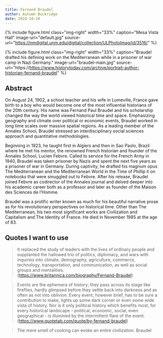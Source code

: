 ```yaml
---
title: Fernand Braudel
author: Autumn Buckridge
date: 2019-10-20
---
```


{% include figure.html
  class="img-right"
  width="33%"
  caption="Mesa Vista Hall"
  image-url="default.jpg"
  source-url="https://nmdigital.unm.edu/digital/collection/ULPhotoImag/id/3516/"
%}

{% include figure.html
  class="img-right"
  width="33%"
  caption="Braudel drafted his defining work on the Mediterranean while in a prisoner of war camp in Nazi Germany."
  image-url="braudel-main.jpg"
  source-url="https://https://www.historytoday.com/archive/portrait-author-historian-fernand-braudel"
%}
## Abstract

On August 24, 1902, a school teacher and his wife in Lumeville, France gave birth to a boy who would become one of the most influential historians of the 20th century. His name was Fernand Paul Braudel and his scholarship changed the way the world viewed historical time and space. Emphasizing geography and climate over political or economic events, Braudel worked in long time scales over massive spatial regions. As a leading member of the Annales School, Braudel stressed an interdisciplinary social sciences approach and quantitative methodologies. 

Beginning in 1923, he taught first in Algiers and then in Sao Paolo, Brazil where he met his mentor, the renowned French historian and founder of the Annales School, Lucien Febvre. Called to service for the French Army in 1940, Braudel was taken prisoner by Nazis and spent the next five years as a prisoner of war in Germany. During captivity, he drafted his magnum opus The Mediterranean and the Mediterranean World in the Time of Phillip II on notebooks that were smuggled out to Febvre. After his release, Braudel joined Febvre as codirector of the Annales journal and delved deeper into his academic career both as a professor and later as founder of the Maison des Sciences de l’Homme. 

Braudel was a prolific writer known as much for his beautiful narrative prose as for his revolutionary perspectives on historical time. Other than The Mediterranean, his two most significant works are Civilization and Capitalism and The Identity of France. He died in November 1985 at the age of 83. 

## Quotes I want to use

> It replaced the study of leaders with the lives of ordinary people and supplanted the hallowed trio of politics, diplomacy, and wars with inquiries into climate, demography, agriculture, commerce, technology, transportation, and communication, as well as social groups and mentalities. (https://www.britannica.com/biography/Fernand-Braudel)

> Events are the ephemera of history; they pass across its stage like fireflies, hardly glimpsed before they settle back into darkness and as often as not into oblivion. Every event, however brief, has to be sure a contribution to make, lights up some dark corner or even some wide vista of history. Nor is it only political history which benefits most, for every historical landscape - political, economic, social, even geographical - is illumined by the intermittent flare of the event. (https://www.quotetab.com/quote/by-fernand-braudel)

> The mere smell of cooking can evoke an entire civilization. Braudel
